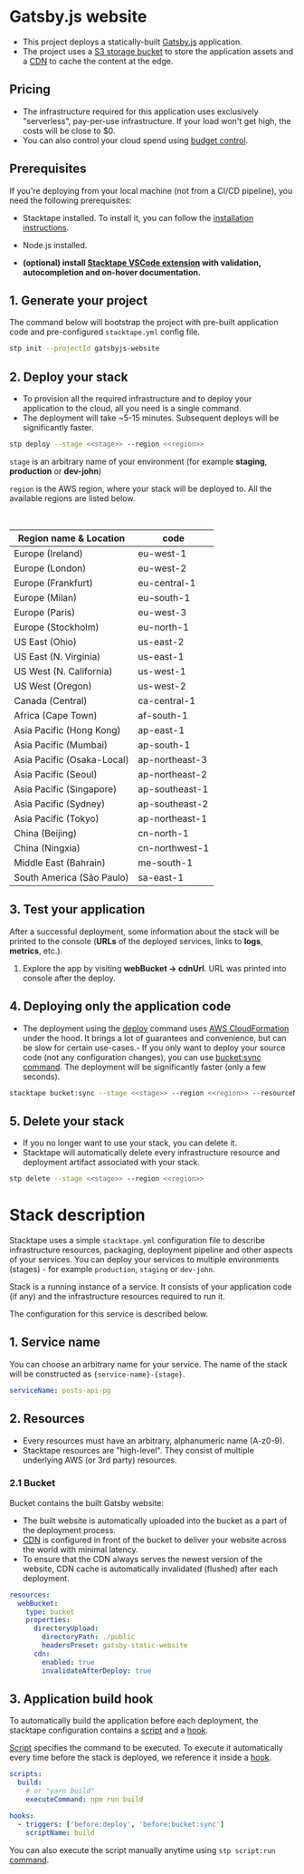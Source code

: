 # Gatsby.js website

- This project deploys a statically-built [Gatsby.js](https://gatsbyjs.com/) application.
- The project uses a [S3 storage bucket](https://docs.stacktape.com/resources/buckets/) to store the application assets
  and a [CDN](https://docs.stacktape.com/resources/cdns/) to cache the content at the edge.

## Pricing

- The infrastructure required for this application uses exclusively "serverless", pay-per-use infrastructure. If your load won't get high, the costs will be close to $0.
- You can also control your cloud spend using [budget control](https://docs.stacktape.com/configuration/budget-control/).

## Prerequisites

If you're deploying from your local machine (not from a CI/CD pipeline), you need the following prerequisites:

- Stacktape installed. To install it, you can follow the [installation instructions](https://docs.stacktape.com/getting-started/setup-stacktape/).

- Node.js installed.
- **(optional) install [Stacktape VSCode extension](https://marketplace.visualstudio.com/items?itemName=stacktape.vscode-stacktape) with
  validation, autocompletion and on-hover documentation.**

## 1. Generate your project

The command below will bootstrap the project with pre-built application code and pre-configured `stacktape.yml` config file.

```bash
stp init --projectId gatsbyjs-website
```

## 2. Deploy your stack

- To provision all the required infrastructure and to deploy your application to the cloud, all you need is a single
  command.
- The deployment will take ~5-15 minutes. Subsequent deploys will be significantly faster.

```bash
stp deploy --stage <<stage>> --region <<region>>
```

`stage` is an arbitrary name of your environment (for example **staging**, **production** or **dev-john**)

`region` is the AWS region, where your stack will be deployed to. All the available regions are listed below.

<br />

| Region name & Location     | code           |
| -------------------------- | -------------- |
| Europe (Ireland)           | eu-west-1      |
| Europe (London)            | eu-west-2      |
| Europe (Frankfurt)         | eu-central-1   |
| Europe (Milan)             | eu-south-1     |
| Europe (Paris)             | eu-west-3      |
| Europe (Stockholm)         | eu-north-1     |
| US East (Ohio)             | us-east-2      |
| US East (N. Virginia)      | us-east-1      |
| US West (N. California)    | us-west-1      |
| US West (Oregon)           | us-west-2      |
| Canada (Central)           | ca-central-1   |
| Africa (Cape Town)         | af-south-1     |
| Asia Pacific (Hong Kong)   | ap-east-1      |
| Asia Pacific (Mumbai)      | ap-south-1     |
| Asia Pacific (Osaka-Local) | ap-northeast-3 |
| Asia Pacific (Seoul)       | ap-northeast-2 |
| Asia Pacific (Singapore)   | ap-southeast-1 |
| Asia Pacific (Sydney)      | ap-southeast-2 |
| Asia Pacific (Tokyo)       | ap-northeast-1 |
| China (Beijing)            | cn-north-1     |
| China (Ningxia)            | cn-northwest-1 |
| Middle East (Bahrain)      | me-south-1     |
| South America (São Paulo)  | sa-east-1      |

## 3. Test your application

After a successful deployment, some information about the stack will be printed to the console (**URLs** of the deployed services, links to **logs**, **metrics**, etc.).

1. Explore the app by visiting **webBucket -> cdnUrl**. URL was printed into console after the deploy.

## 4. Deploying only the application code

- The deployment using the [deploy](/cli/commands/deploy/) command uses
  [AWS CloudFormation](https://docs.aws.amazon.com/AWSCloudFormation/latest/UserGuide/Welcome.html) under the hood. It
  brings a lot of guarantees and convenience, but can be slow for certain use-cases.- If you only want to deploy your source code (not any configuration changes), you can use
  [bucket:sync command](https://docs.stacktape.com/cli/commands/bucket-sync/). The deployment will be significantly faster (only a few seconds).

```bash
stacktape bucket:sync --stage <<stage>> --region <<region>> --resourceName webBucket --invalidateCdnCache
```

## 5. Delete your stack

- If you no longer want to use your stack, you can delete it.
- Stacktape will automatically delete every infrastructure resource and deployment artifact associated with your stack.

```bash
stp delete --stage <<stage>> --region <<region>>
```

# Stack description

Stacktape uses a simple `stacktape.yml` configuration file to describe infrastructure resources, packaging, deployment
pipeline and other aspects of your services. You can deploy your services to multiple environments (stages) - for
example `production`, `staging` or `dev-john`.

Stack is a running instance of a service. It consists of your application code (if any) and the infrastructure resources
required to run it.

The configuration for this service is described below.

## 1. Service name

You can choose an arbitrary name for your service. The name of the stack will be constructed as
`{service-name}-{stage}`.

```yml
serviceName: posts-api-pg
```

## 2. Resources

- Every resources must have an arbitrary, alphanumeric name (A-z0-9).
- Stacktape resources are "high-level". They consist of multiple underlying AWS (or 3rd party) resources.

### 2.1 Bucket

Bucket contains the built Gatsby website:

- The built website is automatically uploaded into the bucket as a part of the deployment process.
- [CDN](https://docs.stacktape.com/resources/cdns/) is configured in front of the bucket to deliver your website across
  the world with minimal latency.
- To ensure that the CDN always serves the newest version of the website, CDN cache is automatically invalidated
  (flushed) after each deployment.

```yml
resources:
  webBucket:
    type: bucket
    properties:
      directoryUpload:
        directoryPath: ./public
        headersPreset: gatsby-static-website
      cdn:
        enabled: true
        invalidateAfterDeploy: true
```

## 3. Application build hook

To automatically build the application before each deployment, the stacktape configuration contains a
[script](https://docs.stacktape.com/configuration/scripts/) and a
[hook](https://docs.stacktape.com/configuration/hooks/).

[Script](https://docs.stacktape.com/configuration/scripts/) specifies the command to be executed. To execute it
automatically every time before the stack is deployed, we reference it inside a
[hook](https://docs.stacktape.com/configuration/hooks/).

```yml
scripts:
  build:
    # or "yarn build"
    executeCommand: npm run build

hooks:
  - triggers: ['before:deploy', 'before:bucket:sync']
    scriptName: build
```

You can also execute the script manually anytime using `stp script:run`
[command](https://docs.stacktape.com/cli/commands/script-run/).
